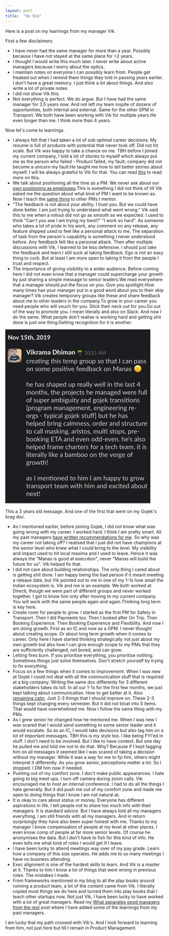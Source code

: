 ```yaml
---
layout: post
title:  "On Vik"
---
```


Here is a post on my learnings from my manager Vik.


First a few disclaimers:

-  I have never had the same manager for more than a year. Possibly because I have not stayed at the same place for >2 years.
-  I thought I would write this much later. I never write about active managers because I worry about the optics.
-  I maintain notes on everyone I can possibly learn from. People get freaked out when I remind them things they told in passing years earlier. I don't have a great memory. I just think a lot about things. And also write a lot of private notes.
-  I did not show Vik this.
-  Not everything is perfect. We do argue. But I have had the same manager for 3.5 years now. And not left my team inspite of dozens of opportunities, both internal and external. Same for the other GPM in Transport. We both have been working with Vik for multiple years.He even longer than me. I think more than 4 years.

Now let's come to learnings.

- I always felt that I had taken a lot of sub optimal career decisions. My resume is full of products with potential that never took off. Did not hit scale. But Vik was happy to take a chance on me. TBH before I joined my current company, I told a lot of stories to myself which always put me as the person who failed - Product failed, my fault; company did not become a unicorn my fault.He taught me how to tell better stories about myself. I will be always grateful to Vik for that. You can read [this](https://manassaloi.com/2021/12/07/stories-we-tell.html) to read more on this.
-  We talk about positioning all the time as a PM. We never ask about our [own positioning as employees](https://manassaloi.com/2020/06/16/go-to-person.html).This is something I did not think of till Vik asked me the question about what kind of PM I want to be known as. Now I teach the [same thing](https://manassaloi.com/2020/02/27/kind-of-PM.html) to other PMs I mentor.
-  "The feedback is not about your ability. I trust you. But we could have done better. I am just trying to understand what went wrong." Vik said this to me when a rollout did not go as smooth as we expected. I used to think "Can't you see I am trying my best!!" "I work so hard". As someone who takes a lot of pride in his work, any comment on any release, any feature shipped used to feel like a personal attack to me. The separation of task from the person's capability is something I never understood before. Any feedback felt like a personal attack. Then after multiple discussions with Vik, I learned to be less defensive. I should just take the feedback and learn.I still suck at taking feedback. Ego is not an easy thing to curb. But at least I am more open to taking it from the people I trust and respect.
- The importance of giving visibility to a wider audience. Before coming here I did not even know that a manager could supercharge your growth by just sharing a simple message to senior leaders.We read everywhere that a manager should put the focus on you. Give you spotlight.How many times has your manager put in a good word about you to their skip manager? Vik creates temporary groups like these and share feedback about me to other leaders in the company.To grow in your career you need people who will vouch for you. Stick their neck out for you.Go out of the way to promote you. I mean literally and also on Slack. And now I do the same. What people don't realise is working hard and getting shit done is just one thing.Getting recognition for it is another.

![Vik's message](/assets/img/vik_message.png)

This a 3 years old message. And one of the first that went on my Gojek's brag doc.

- As I mentioned earlier, before joining Gojek, I did not know what was going wrong with my career. I worked hard. I think I am pretty smart. All my past managers [have written recommendations for me](https://manassaloi.com/proofofwork/). So why was my career not taking off? I realised that I just did not have champions at the senior level who knew what I could bring to the level. My visibility and impact used to hit local maxima and I used to leave. Hence it was always the "Manas is good at execution", never "Manas will build the future for us". Vik helped fix that.
- I did not care about building relationships. The only thing I cared about is getting shit done. I am happy being the bad person if it meant meeting a release date, but Vik pointed out to me in one of my 1-1s how small the Indian ecosystem is. Vik and me is an example. We both worked at Directi, though we were part of different groups and never worked together. I got to know him only after moving to my current company. You will work with the same people again and again.Thinking long term is key here.
- Create room for people to grow. I started as the first PM for Safety in Transport. Then I did Payments too. Then I looked after On Trip. Then Booking Experience. Then Booking Experience and Flexibility. And now I am doing growth. First as an IC and now as a GPM. I never thought about creating scope. Or about long term growth when it comes to career. Only here I have started thinking strategically not just about my own growth but also how I can give enough scope to my PMs that they are sufficiently challenged, not bored, and can grow.
- Letting fires burn. If you prioritise everything, you prioritise nothing. Sometimes things just solve themselves. Don't stretch yourself by trying to fix everything.
- Focus on a few things when it comes to improvement. When I was new at Gojek I could not deal with all the communication stuff that is required at a big company. Writing the same doc differently for 3 different stakeholders takes its toll. In all our 1-1s for the first few months, we just kept talking about communication. How to get better at it. Also [remaining calm](https://manassaloi.com/2020/05/20/five-min-pause.html). Just 2-3 things that I should improve on. These 2-3 things kept changing every semester. But it did not bloat into 5 items. That would have overwhelmed me. Now I follow the same thing with my PMs.
- As I grew senior he changed how he mentored me. When I was new I was scared that I would send something to some senior leader and it would escalate. So as an IC, I would take decisions but also tag him on a lot of important messages. TBH this is my style too. I like being FYI'ed in stuff. I don't need to be involved. But I like to have context. But one day he pulled me and told me not to do that. Why? Because if I kept tagging him on all messages it seemed like I was scared of taking a decision without my manager. While it was a way for me to fyi him, others might interpret it differently. As you grow senior, perceptions matter a lot. So I stopped. I DM him now if needed.
- Pushing out of my comfort zone. I don't make public appearances. I hate going to big meet ups. I turn off camera during zoom calls. Vik encouraged me to host an internal conference. I had to do all the things I hate generally. But it did push me out of my comfort zone and made me open to doing things that I know I am not natural at.
- It is okay to care about status or money. Everyone has different aspirations in life. I tell people not to share too much info with their managers. It is standard advice. But I have always told all my managers everything. I am still friends with all my managers. And in return surprisingly they have also been super honest with me. Thanks to my manager I know compensation of people at my level at other places. I even know comp of people at far more senior levels. Of course he anonymises the data. But I don't have to fish for this kind of info. He even tells me what kind of roles I would get if I leave.
- I have been lucky to attend meetings way over of my pay grade. Learn how a company of this size operates. He adds me to so many meetings I have no business attending.
- Exec alignment is one of the hardest skills to learn. And Vik is a master at it. Thanks to him I know a lot of things that went wrong in previous roles. The mistakes I made.
- From frameworks mentioned in my blog to all the play books around running a product team, a lot of the content came from Vik. I literally copied most things we do here and turned them into play books that I teach other startups now. Not just Vik, I have been lucky to have worked with a lot of great managers. Read my [What separates good managers from the rest](https://manassaloi.com/2019/03/10/good-managers-bad-product-manager.html) post where I have added some of the learnings from my past managers.

I am lucky that my path crossed with Vik's. And I look forward to learning from him, not just here but till I remain in Product Management.
